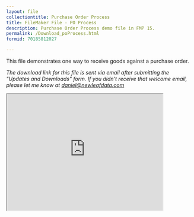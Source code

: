 ```yaml
---
layout: file
collectiontitle: Purchase Order Process
title: FileMaker File - PO Process
description: Purchase Order Process demo file in FMP 15.
permalink: /Download_poProcess.html
formid: 70185812027

---
```

This file demonstrates one way to receive goods against a purchase order.

*The download link for this file is sent via email after submitting the "Updates and Downloads" form.  If you didn't receive that welcome email, please let me know at daniel@newleafdata.com*

<iframe width="420" height="315"
src="https://www.youtube.com/embed/7w20yKzoOiE">
</iframe>
